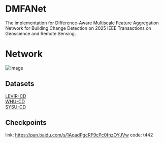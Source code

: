 # DMFANet
The implementation for
Difference-Aware Multiscale Feature Aggregation Network for Building Change Detection
on 2025 IEEE Transactions on Geoscience and Remote Sensing.

# Network
![image](https://github.com/user-attachments/assets/bb2cd160-19ca-416d-8190-c377015c47e5)

## Datasets
[LEVIR-CD](https://justchenhao.github.io/LEVIR/)  
[WHU-CD](https://github.com/AndreaCodegoni/Tiny_model_4_CD)  
[SYSU-CD](https://github.com/liumency/SYSU-CD) 

## Checkpoints
link: https://pan.baidu.com/s/1AqadPgcRF9cPc0fnzOYJVw code: t442 


